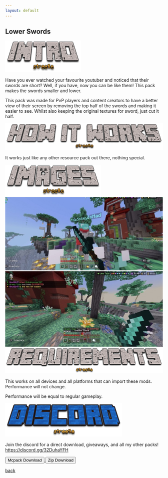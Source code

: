 ```yaml
---
layout: default
---
```


## Lower Swords

<img src="/all/intro.png" alt="intro">

Have you ever watched your favourite youtuber and noticed that their swords are short? Well, if you have, now you can be like them! This pack makes the swords smaller and lower.

This pack was made for PvP players and content creators to have a better view of their screen by removing the top half of the swords and making it easier to see. Whilst also keeping the original textures for sword, just cut it half.

<img src="/all/how.png" alt="howitworks">

It works just like any other resource pack out there, nothing special.

<img src="/all/images.png" alt="images">

<img src="/lowerswords/lower-swords_4.jpeg" alt="fighting">

<img src="/lowerswords/lower-swords_5.jpeg" alt="idle">

<img src="/all/req.png" alt="requirements">

This works on all devices and all platforms that can import these mods. Performance will not change.

Performance will be equal to regular gameplay.

<img src="/all/discord.png" alt="discord">

Join the discord for a direct download, giveaways, and all my other packs!
https://discord.gg/32DuhaYFH

<a href="/lowerswords/lower-swords-mcpack.mcpack" download="lower-swords-mcpack"> 
<button type="button">Mcpack Download</button> 
</a>

<a href="/lowerswords/lower-swords-zip.zip" download="lower-swords-zip"> 
<button type="button">Zip Download</button> 
</a>

[back](./)
<head>
<script async src="https://pagead2.googlesyndication.com/pagead/js/adsbygoogle.js?client=ca-pub-5850853284840895"
     crossorigin="anonymous"></script>
</head>
